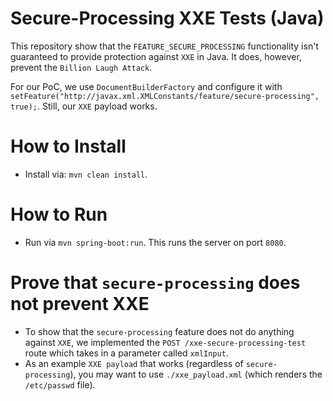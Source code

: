 # Secure-Processing  XXE Tests (Java)

This repository show that the `FEATURE_SECURE_PROCESSING` functionality isn't guaranteed to provide protection against `XXE` in Java. It does, however, prevent the `Billion Laugh Attack`.

For our PoC, we use `DocumentBuilderFactory` and configure it with `setFeature("http://javax.xml.XMLConstants/feature/secure-processing", true);`. Still, our `XXE` payload works.

# How to Install

- Install via: `mvn clean install`.

# How to Run

- Run via `mvn spring-boot:run`. This runs the server on port `8080`.

# Prove that `secure-processing` does not prevent XXE

- To show that the `secure-processing` feature does not do anything against `XXE`, we implemented the `POST /xxe-secure-processing-test` route which takes in a parameter called `xmlInput`.
- As an example `XXE payload` that works (regardless of `secure-processing`), you may want to use `./xxe_payload.xml` (which renders the `/etc/passwd` file).
